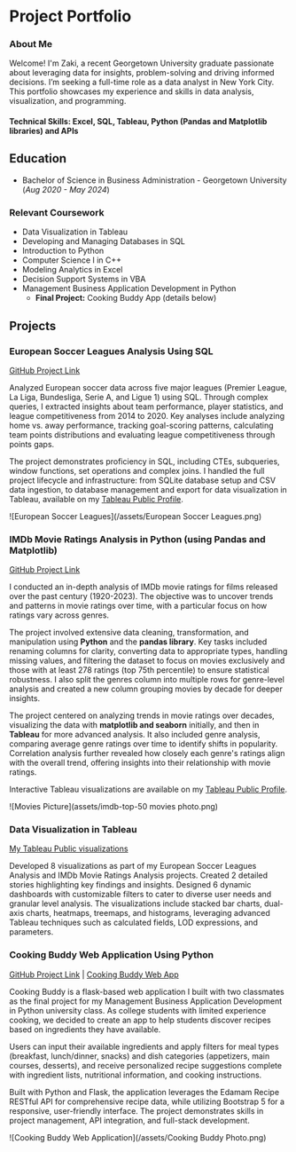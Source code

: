 # Project Portfolio

### About Me 
Welcome! I'm Zaki, a recent Georgetown University graduate passionate about leveraging data for insights, problem-solving and driving informed decisions. I’m seeking a full-time role as a data analyst in New York City. This portfolio showcases my experience and skills in data analysis, visualization, and programming.

#### Technical Skills: Excel, SQL, Tableau, Python (Pandas and Matplotlib libraries) and APIs

## Education 
- Bachelor of Science in Business Administration - Georgetown University (_Aug 2020 - May 2024_)

### Relevant Coursework
- Data Visualization in Tableau
- Developing and Managing Databases in SQL
- Introduction to Python
- Computer Science I in C++
- Modeling Analytics in Excel
- Decision Support Systems in VBA 
- Management Business Application Development in Python
  - **Final Project:** Cooking Buddy App (details below)

## Projects 
### European Soccer Leagues Analysis Using SQL
[GitHub Project Link](https://github.com/Zaki978/European-Soccer-SQL-Data-Project/blob/main/README.md)

Analyzed European soccer data across five major leagues (Premier League, La Liga, Bundesliga, Serie A, and Ligue 1) using SQL. Through complex queries, I extracted insights about team performance, player statistics, and league competitiveness from 2014 to 2020. Key analyses include analyzing home vs. away performance, tracking goal-scoring patterns, calculating team points distributions and evaluating league competitiveness through points gaps. 

The project demonstrates proficiency in SQL, including CTEs, subqueries, window functions, set operations and complex joins. I handled the full project lifecycle and infrastructure: from SQLite database setup and CSV data ingestion, to database management and export for data visualization in Tableau, available on my [Tableau Public Profile](https://public.tableau.com/app/profile/zaki.bouaoudia4587/vizzes).

![European Soccer Leagues](/assets/European Soccer Leagues.png)

### IMDb Movie Ratings Analysis in Python (using Pandas and Matplotlib)

[GitHub Project Link](https://github.com/Zaki978/IMDb-Movie-Ratings-Analysis/blob/main/README.md)

I conducted an in-depth analysis of IMDb movie ratings for films released over the past century (1920-2023). The objective was to uncover trends and patterns in movie ratings over time, with a particular focus on how ratings vary across genres.

The project involved extensive data cleaning, transformation, and manipulation using **Python** and the **pandas library**. Key tasks included renaming columns for clarity, converting data to appropriate types, handling missing values, and filtering the dataset to focus on movies exclusively and those with at least 278 ratings (top 75th percentile) to ensure statistical robustness. I also split the genres column into multiple rows for genre-level analysis and created a new column grouping movies by decade for deeper insights.

The project centered on analyzing trends in movie ratings over decades, visualizing the data with **matplotlib and seaborn** initially, and then in **Tableau** for more advanced analysis. It also included genre analysis, comparing average genre ratings over time to identify shifts in popularity. Correlation analysis further revealed how closely each genre's ratings align with the overall trend, offering insights into their relationship with movie ratings.

Interactive Tableau visualizations are available on my [Tableau Public Profile](https://public.tableau.com/app/profile/zaki.bouaoudia4587/vizzes).

![Movies Picture](assets/imdb-top-50 movies photo.png)

### Data Visualization in Tableau

[My Tableau Public visualizations](https://public.tableau.com/app/profile/zaki.bouaoudia4587/vizzes)

Developed 8 visualizations as part of my European Soccer Leagues Analysis and IMDb Movie Ratings Analysis projects. Created 2 detailed stories highlighting key findings and insights. Designed 6 dynamic dashboards with customizable filters to cater to diverse user needs and granular level analysis. The visualizations include stacked bar charts, dual-axis charts, heatmaps, treemaps, and histograms, leveraging advanced Tableau techniques such as calculated fields, LOD expressions, and parameters.

### Cooking Buddy Web Application Using Python

[GitHub Project Link](https://github.com/Zaki978/recipefinder-final) | [Cooking Buddy Web App](https://cooking-buddy.onrender.com)

Cooking Buddy is a flask-based web application I built with two classmates as the final project for my Management Business Application Development in Python university class. As college students with limited experience cooking, we decided to create an app to help students discover recipes based on ingredients they have available.  

Users can input their available ingredients and apply filters for meal types (breakfast, lunch/dinner, snacks) and dish categories (appetizers, main courses, desserts), and receive personalized recipe suggestions complete with ingredient lists, nutritional information, and cooking instructions.

Built with Python and Flask, the application leverages the Edamam Recipe RESTful API for comprehensive recipe data, while utilizing Bootstrap 5 for a responsive, user-friendly interface. The project demonstrates skills in project management, API integration, and full-stack development. 

![Cooking Buddy Web Application](/assets/Cooking Buddy Photo.png)




